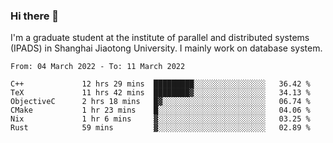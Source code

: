 ### Hi there 👋

I'm a graduate student at the institute of parallel and distributed systems (IPADS) in Shanghai Jiaotong University. I mainly work on database system.

<!--START_SECTION:waka-->

```text
From: 04 March 2022 - To: 11 March 2022

C++             12 hrs 29 mins  █████████░░░░░░░░░░░░░░░░   36.42 %
TeX             11 hrs 42 mins  ████████▓░░░░░░░░░░░░░░░░   34.13 %
ObjectiveC      2 hrs 18 mins   █▓░░░░░░░░░░░░░░░░░░░░░░░   06.74 %
CMake           1 hr 23 mins    █░░░░░░░░░░░░░░░░░░░░░░░░   04.06 %
Nix             1 hr 6 mins     ▓░░░░░░░░░░░░░░░░░░░░░░░░   03.25 %
Rust            59 mins         ▓░░░░░░░░░░░░░░░░░░░░░░░░   02.89 %
```

<!--END_SECTION:waka-->

<!--
**yqmmm/yqmmm** is a ✨ _special_ ✨ repository because its `README.md` (this file) appears on your GitHub profile.

Here are some ideas to get you started:

- 🔭 I’m currently working on ...
- 🌱 I’m currently learning ...
- 👯 I’m looking to collaborate on ...
- 🤔 I’m looking for help with ...
- 💬 Ask me about ...
- 📫 How to reach me: ...
- 😄 Pronouns: ...
- ⚡ Fun fact: ...
-->
